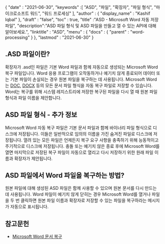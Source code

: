 {
  "date" : "2021-06-30",
  "keywords" :[ "ASD", "파일", "확장자", "파일 형식", "마이크로소프트 워드", "워드 프로세싱" ],
  "author" : {
    "display_name" : "Kashif Iqbal"
},
  "draft" : "false",
  "toc" : true,
  "title" :"ASD - Microsoft Word 자동 저장 파일",
  "description":"ASD 파일 형식 및 ASD 파일을 만들고 열 수 있는 API에 대해 알아보세요.",
  "linktitle" : "ASD",
  "menu" : {
    "docs" : {
      "parent" : "word-processing"
}
},
  "lastmod" : "2021-06-30"
}

## .ASD 파일이란?

확장자가 .asd인 파일은 기본 Word 파일과 함께 자동으로 생성되는 Microsoft Word 복구 파일입니다. Word 응용 프로그램이 오작동하거나 예기치 않게 종료되어 데이터 또는 기본 파일이 손실되는 경우 원본 파일을 복구하는 데 사용됩니다. Microsoft Word는 [DOC](/ko/word-processing/doc/), [DOCX](/ko/word-processing/docx/) 등의 모든 문서 파일 형식을 자동 복구 파일로 저장할 수 있습니다. Word는 복구를 위해 시스템 레지스트리에 저장한 복구된 파일을 다시 열 때 원본 파일 형식과 파일 이름을 제안합니다.

## ASD 파일 형식 - 추가 정보

Microsoft Word 자동 복구 파일은 기본 문서 파일과 함께 바이너리 파일 형식으로 디스크에 저장됩니다. 이들은 일반적으로 임의의 이름을 가진 숨겨진 파일로 디스크에 저장됩니다. 열려 있는 모든 파일은 언제든지 복구 요구 사항을 충족하기 위해 능동적이고 주기적으로 디스크에 저장됩니다. 충돌 또는 예기치 않은 종료 후에 Microsoft Word를 열면 마지막으로 저장된 복구 파일이 자동으로 열리고 다시 저장하기 위한 원래 파일 이름과 확장자가 제안됩니다.

## ASD 파일에서 Word 파일을 복구하는 방법?

원본 파일에 대해 생성된 ASD 파일은 함께 사용할 수 있으며 원본 문서를 다시 만드는 데 사용됩니다. Word 파일이 예기치 않게 닫히는 경우 Microsoft Word를 열거나 파일을 두 번 클릭하면 원본 파일 이름과 확장자로 저장할 수 있는 파일을 복구하라는 메시지가 자동으로 표시됩니다.

## 참고문헌

* [Microsoft Word 문서 복구](https://learn.microsoft.com/en-us/office/troubleshoot/word/recover-lost-unsaved-corrupted-document)

